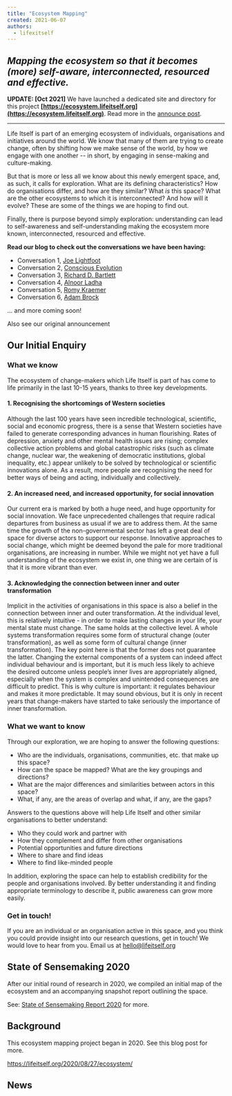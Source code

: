 ```yaml
---
title: "Ecosystem Mapping"
created: 2021-06-07
authors: 
  - lifexitself
---
```


## _Mapping the ecosystem so that it becomes (more) self-aware, interconnected, resourced and effective._

**UPDATE: \[Oct 2021\]** We have launched a dedicated site and directory for this project **[https://ecosystem.lifeitself.org](https://ecosystem.lifeitself.org)**. Read more in the [announce post](https://lifeitself.org/2021/10/12/state-of-sensemaking-directory-alpha-launch/).

* * *

Life Itself is part of an emerging ecosystem of individuals, organisations and initiatives around the world. We know that many of them are trying to create change, often by shifting how we make sense of the world, by how we engage with one another -- in short, by engaging in sense-making and culture-making.

But that is more or less all we know about this newly emergent space, and, as such, it calls for exploration. What are its defining characteristics? How do organisations differ, and how are they similar? What _is_ this space? What are the other ecosystems to which it is interconnected? And how will it evolve? These are some of the things we are hoping to find out.

Finally, there is purpose beyond simply exploration: understanding can lead to self-awareness and self-understanding making the ecosystem more known, interconnected, resourced and effective.

**Read our blog to check out the conversations we have been having:**

- Conversation 1, [Joe Lightfoot](https://lifeitself.org/2021/06/15/ecosystem-mapping-conversation-1-with-joe-lightfoot/)
- Conversation 2, [Conscious Evolution](https://lifeitself.org/2021/06/23/ecosystem-mapping-conversation-2-with-conscious-evolution/)
- Conversation 3, [Richard D. Bartlett](https://lifeitself.org/2021/07/02/ecosystem-mapping-conversation-3-with-richard-d-bartlett/)
- Conversation 4, [Alnoor Ladha](https://lifeitself.org/2021/07/13/ecosystem-mapping-conversation-4-with-alnoor-ladha/)
- Conversation 5, [Romy Kraemer](https://lifeitself.org/2021/07/20/ecosystem-mapping-conversation-5-with-romy-kraemer-guerrilla-foundation/)
- Conversation 6, [Adam Brock](https://lifeitself.org/2021/07/28/ecosystem-mapping-conversation-6-with-adam-brock-regenerate-change/)

... and more coming soon!

Also see our original announcement

## Our Initial Enquiry

### What we know

The ecosystem of change-makers which Life Itself is part of has come to life primarily in the last 10-15 years, thanks to three key developments.

#### 1\. Recognising the shortcomings of Western societies

Although the last 100 years have seen incredible technological, scientific, social and economic progress, there is a sense that Western societies have failed to generate corresponding advances in human flourishing. Rates of depression, anxiety and other mental health issues are rising; complex collective action problems and global catastrophic risks (such as climate change, nuclear war, the weakening of democratic institutions, global inequality, etc.) appear unlikely to be solved by technological or scientific innovations alone. As a result, more people are recognising the need for better ways of being and acting, individually and collectively.

#### 2\. An increased need, and increased opportunity, for social innovation

Our current era is marked by both a huge need, and huge opportunity for social innovation. We face unprecedented challenges that require radical departures from business as usual if we are to address them. At the same time the growth of the non-governmental sector has left a great deal of space for diverse actors to support our response. Innovative approaches to social change, which might be deemed beyond the pale for more traditional organisations, are increasing in number. While we might not yet have a full understanding of the ecosystem we exist in, one thing we are certain of is that it is more vibrant than ever.

#### 3\. Acknowledging the connection between inner and outer transformation

Implicit in the activities of organisations in this space is also a belief in the connection between inner and outer transformation. At the individual level, this is relatively intuitive - in order to make lasting changes in your life, your mental state must change. The same holds at the collective level. A whole systems transformation requires some form of structural change (outer transformation), as well as some form of cultural change (inner transformation). The key point here is that the former does not guarantee the latter. Changing the external components of a system can indeed affect individual behaviour and is important, but it is much less likely to achieve the desired outcome unless people’s inner lives are appropriately aligned, especially when the system is complex and unintended consequences are difficult to predict. This is why culture is important: it regulates behaviour and makes it more predictable. It may sound obvious, but it is only in recent years that change-makers have started to take seriously the importance of inner transformation.

### What we want to know

Through our exploration, we are hoping to answer the following questions:

- Who are the individuals, organisations, communities, etc. that make up this space?
- How can the space be mapped? What are the key groupings and directions? 
- What are the major differences and similarities between actors in this space?
- What, if any, are the areas of overlap and what, if any, are the gaps?

Answers to the questions above will help Life Itself and other similar organisations to better understand:

- Who they could work and partner with
- How they complement and differ from other organisations
- Potential opportunities and future directions
- Where to share and find ideas
- Where to find like-minded people

In addition, exploring the space can help to establish credibility for the people and organisations involved. By better understanding it and finding appropriate terminology to describe it, public awareness can grow more easily.

### Get in touch!

If you are an individual or an organisation active in this space, and you think you could provide insight into our research questions, get in touch! We would love to hear from you. Email us at hello@lifeitself.org

## State of Sensemaking 2020

After our initial round of research in 2020, we compiled an initial map of the ecosystem and an accompanying snapshot report outlining the space.

See: [State of Sensemaking Report 2020](https://lifeitself.org/ecosystem/state-of-sensemaking-2020/) for more.

## Background

This ecosystem mapping project began in 2020. See this blog post for more.

https://lifeitself.org/2020/08/27/ecosystem/

## News
